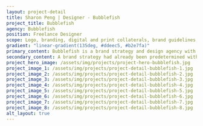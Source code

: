 ```yaml
---
layout: project-detail
title: Sharon Peng | Designer - Bubblefish
project_title: Bubblefish
agency: Bubblefish
position: Freelance Designer
scope: Logo, branding, digital and print collaterals, brand guidelines, iconography, social media
gradient: "linear-gradient(135deg, #ddeec5, #b2e7fa)"
primary_content: Bubblefish is a brand strategy and design agency with a 10 year history. With a new direction in the business, Bubblefish felt their current brand identity was no longer accurately represented their philosophy. I was tasked with representing Bubblefish as the mature agency that they are along with portraying adaptability, trustworthiness and professionalism.
secondary_content: A brand strategy had already been predetermined with the concept of “Scaling Up”, which links metaphorically to fish ladders that assist salmon in travelling upstream. Like a fish ladder, Bubblefish assists other businesses of any size or sector in scaling up to the next level.
project_hero_image: /assets/img/projects/project-hero-bubblefish.jpg
project_image_1: /assets/img/projects/project-detail-bubblefish-1.jpg
project_image_2: /assets/img/projects/project-detail-bubblefish-2.jpg
project_image_3: /assets/img/projects/project-detail-bubblefish-3.jpg
project_image_4: /assets/img/projects/project-detail-bubblefish-4.jpg
project_image_5: /assets/img/projects/project-detail-bubblefish-5.jpg
project_image_6: /assets/img/projects/project-detail-bubblefish-6.jpg
project_image_7: /assets/img/projects/project-detail-bubblefish-7.jpg
project_image_8: /assets/img/projects/project-detail-bubblefish-8.jpg
alt_layout: true
---
```

